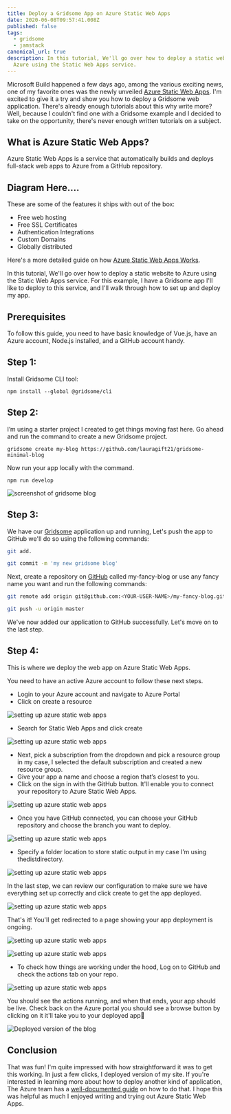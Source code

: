 ```yaml
---
title: Deploy a Gridsome App on Azure Static Web Apps
date: 2020-06-08T09:57:41.008Z
published: false
tags:
  - gridsome
  - jamstack
canonical_url: true
description: In this tutorial, We'll go over how to deploy a static website to
  Azure using the Static Web Apps service.
---
```

Microsoft Build happened a few days ago, among the various exciting news, one of my favorite ones was the newly unveiled [Azure Static Web Apps](https://azure.microsoft.com/en-us/services/app-service/static/). I'm excited to give it a try and show you how to deploy a Gridsome web application. There's already enough tutorials about this why write more? Well, because I couldn't find one with a Gridsome example and I decided to take on the opportunity, there's never enough written tutorials on a subject.

## What is Azure Static Web Apps?

Azure Static Web Apps is a service that automatically builds and deploys full-stack web apps to Azure from a GitHub repository.

## Diagram Here….

These are some of the features it ships with out of the box:

* Free web hosting
* Free SSL Certificates
* Authentication Integrations
* Custom Domains
* Globally distributed

Here's a more detailed guide on how [Azure Static Web Apps Works](https://docs.microsoft.com/en-us/azure/static-web-apps/overview).

In this tutorial, We'll go over how to deploy a static website to Azure using the Static Web Apps service. For this example, I have a Gridsome app I'll like to deploy to this service, and I'll walk through how to set up and deploy my app.

## Prerequisites

To follow this guide, you need to have basic knowledge of Vue.js, have an Azure account, Node.js installed, and a GitHub account handy.

## Step 1:

Install Gridsome CLI tool:

`npm install --global @gridsome/cli`

## Step 2:

I’m using a starter project I created to get things moving fast here. Go ahead and run the command to create a new Gridsome project.

`gridsome create my-blog https://github.com/lauragift21/gridsome-minimal-blog`

Now run your app locally with the command.

`npm run develop`

![screenshot of gridsome blog](https://paper-attachments.dropbox.com/s_A01F5AB394E159A5771101449A83AC90C3F879B2DA59BD15747F4E3DA92C5900_1590433661331_Screenshot+2020-05-25+at+8.07.25+PM.png)

## Step 3:

We have our [Gridsome](http://www.gridsome.org) application up and running, Let's push the app to GitHub we'll do so using the following commands:

```bash
git add.

git commit -m 'my new gridsome blog'
```

Next, create a repository on [GitHub](https://github.com/new) called my-fancy-blog or use any fancy name you want and run the following commands:

```bash
git remote add origin git@github.com:<YOUR-USER-NAME>/my-fancy-blog.git`

git push -u origin master
```

We've now added our application to GitHub successfully. Let's move on to the last step.

## Step 4:

This is where we deploy the web app on Azure Static Web Apps.

You need to have an active Azure account to follow these next steps.

* Login to your Azure account and navigate to Azure Portal
* Click on create a resource

![setting up azure static web apps](https://paper-attachments.dropbox.com/s_A01F5AB394E159A5771101449A83AC90C3F879B2DA59BD15747F4E3DA92C5900_1590606779748_Screenshot+2020-05-27+at+7.57.18+PM.png)

* Search for Static Web Apps and click create

![setting up azure static web apps](https://paper-attachments.dropbox.com/s_A01F5AB394E159A5771101449A83AC90C3F879B2DA59BD15747F4E3DA92C5900_1590607743578_Screenshot+2020-05-27+at+7.57.42+PM.png)

* Next, pick a subscription from the dropdown and pick a resource group in my case, I selected the default subscription and created a new resource group.
* Give your app a name and choose a region that’s closest to you.
* Click on the sign in with the GitHub button. It'll enable you to connect your repository to Azure Static Web Apps.

![setting up azure static web apps](https://paper-attachments.dropbox.com/s_A01F5AB394E159A5771101449A83AC90C3F879B2DA59BD15747F4E3DA92C5900_1590606908511_Screenshot+2020-05-27+at+8.05.59+PM.png)

* Once you have GitHub connected, you can choose your GitHub repository and choose the branch you want to deploy.

![setting up azure static web apps](https://paper-attachments.dropbox.com/s_A01F5AB394E159A5771101449A83AC90C3F879B2DA59BD15747F4E3DA92C5900_1590607195497_Screenshot+2020-05-27+at+8.11.08+PM.png)

* Specify a folder location to store static output in my case I’m using thedistdirectory.

![setting up azure static web apps](https://paper-attachments.dropbox.com/s_A01F5AB394E159A5771101449A83AC90C3F879B2DA59BD15747F4E3DA92C5900_1590607248709_Screenshot+2020-05-27+at+8.11.27+PM.png)

In the last step, we can review our configuration to make sure we have everything set up correctly and click create to get the app deployed.

![setting up azure static web apps](https://paper-attachments.dropbox.com/s_A01F5AB394E159A5771101449A83AC90C3F879B2DA59BD15747F4E3DA92C5900_1590607481589_Screenshot+2020-05-27+at+8.21.58+PM.png)

That's it! You'll get redirected to a page showing your app deployment is ongoing.

![setting up azure static web apps](https://paper-attachments.dropbox.com/s_A01F5AB394E159A5771101449A83AC90C3F879B2DA59BD15747F4E3DA92C5900_1590607486946_Screenshot+2020-05-27+at+8.22.27+PM.png)

![setting up azure static web apps](https://paper-attachments.dropbox.com/s_A01F5AB394E159A5771101449A83AC90C3F879B2DA59BD15747F4E3DA92C5900_1590607491471_Screenshot+2020-05-27+at+8.23.23+PM.png)

* To check how things are working under the hood, Log on to GitHub and check the actions tab on your repo.

![setting up azure static web apps](https://paper-attachments.dropbox.com/s_A01F5AB394E159A5771101449A83AC90C3F879B2DA59BD15747F4E3DA92C5900_1590607496804_Screenshot+2020-05-27+at+8.23.33+PM.png)

You should see the actions running, and when that ends, your app should be live. Check back on the Azure portal you should see a browse button by clicking on it it'll take you to your deployed app🎉

![Deployed version of the blog](https://paper-attachments.dropbox.com/s_A01F5AB394E159A5771101449A83AC90C3F879B2DA59BD15747F4E3DA92C5900_1590607535650_Screenshot+2020-05-27+at+8.25.26+PM.png)

## Conclusion

That was fun! I'm quite impressed with how straightforward it was to get this working. In just a few clicks, I deployed version of my site. If you're interested in learning more about how to deploy another kind of application, The Azure team has a [well-documented guide](https://docs.microsoft.com/en-us/azure/static-web-apps/) on how to do that. I hope this was helpful as much I enjoyed writing and trying out Azure Static Web Apps.